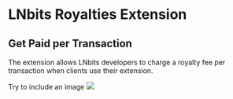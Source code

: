 <h1><strong>LN</strong>bits Royalties Extension</h1>
<h2>Get Paid per Transaction</h2>

The extension allows LNbits developers to charge a royalty fee per transaction when clients use their extension.


Try to include an image
<img src="https://i.ibb.co/JqL2dCJ/Screenshot-2021-06-16-7-42-43-PM.png">
